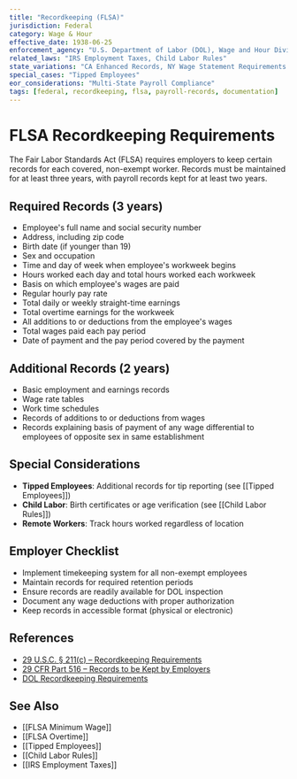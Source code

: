 ```yaml
---
title: "Recordkeeping (FLSA)"
jurisdiction: Federal
category: Wage & Hour
effective_date: 1938-06-25
enforcement_agency: "U.S. Department of Labor (DOL), Wage and Hour Division"
related_laws: "IRS Employment Taxes, Child Labor Rules"
state_variations: "CA Enhanced Records, NY Wage Statement Requirements - see Comparison Tables"
special_cases: "Tipped Employees"
eor_considerations: "Multi-State Payroll Compliance"
tags: [federal, recordkeeping, flsa, payroll-records, documentation]
---
```


# FLSA Recordkeeping Requirements

The Fair Labor Standards Act (FLSA) requires employers to keep certain records for each covered, non-exempt worker. Records must be maintained for at least three years, with payroll records kept for at least two years.

## Required Records (3 years)
- Employee's full name and social security number
- Address, including zip code
- Birth date (if younger than 19)
- Sex and occupation
- Time and day of week when employee's workweek begins
- Hours worked each day and total hours worked each workweek
- Basis on which employee's wages are paid
- Regular hourly pay rate
- Total daily or weekly straight-time earnings
- Total overtime earnings for the workweek
- All additions to or deductions from the employee's wages
- Total wages paid each pay period
- Date of payment and the pay period covered by the payment

## Additional Records (2 years)
- Basic employment and earnings records
- Wage rate tables
- Work time schedules
- Records of additions to or deductions from wages
- Records explaining basis of payment of any wage differential to employees of opposite sex in same establishment

## Special Considerations
- **Tipped Employees**: Additional records for tip reporting (see [[Tipped Employees]])
- **Child Labor**: Birth certificates or age verification (see [[Child Labor Rules]])
- **Remote Workers**: Track hours worked regardless of location

## Employer Checklist
- Implement timekeeping system for all non-exempt employees
- Maintain records for required retention periods
- Ensure records are readily available for DOL inspection
- Document any wage deductions with proper authorization
- Keep records in accessible format (physical or electronic)

## References
- [29 U.S.C. § 211(c) – Recordkeeping Requirements](https://www.govinfo.gov/content/pkg/USCODE-2021-title29/html/USCODE-2021-title29-chap8-sec211.htm)
- [29 CFR Part 516 – Records to be Kept by Employers](https://www.ecfr.gov/current/title-29/subtitle-B/chapter-V/subchapter-A/part-516)
- [DOL Recordkeeping Requirements](https://www.dol.gov/agencies/whd/fact-sheets/21-recordkeeping-requirements-flsa)

## See Also
- [[FLSA Minimum Wage]]
- [[FLSA Overtime]]
- [[Tipped Employees]]
- [[Child Labor Rules]]
- [[IRS Employment Taxes]]